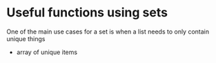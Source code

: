 # Useful functions using sets

One of the main use cases for a set is when a list needs to only contain unique things

* array of unique items